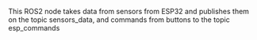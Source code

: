 This ROS2 node takes data from sensors from ESP32 and publishes them on the topic sensors_data, and commands from buttons to the topic esp_commands
